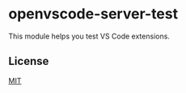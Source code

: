 # openvscode-server-test

This module helps you test VS Code extensions.


## License

[MIT](LICENSE)
